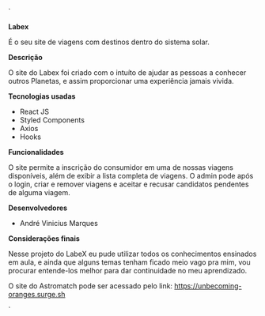 `


**Labex**

É o seu site de viagens com destinos dentro do sistema solar.

**Descrição**

O site do Labex foi criado com o intuíto de ajudar as pessoas a conhecer outros Planetas, e assim proporcionar uma experiência jamais vivida.

**Tecnologias usadas**

 - React JS
 - Styled Components
 - Axios
 - Hooks
 
 **Funcionalidades**

O site permite a inscrição do consumidor em uma de nossas viagens disponíveis, além de exibir a lista completa de viagens. O admin pode após o login, criar e remover viagens e aceitar e recusar candidatos pendentes de alguma viagem.

**Desenvolvedores**

 - André Vinicius Marques

**Considerações finais**

Nesse projeto do LabeX eu pude utilizar todos os conhecimentos ensinados em aula, e ainda que alguns temas tenham ficado meio vago pra mim, vou procurar entende-los melhor para dar continuidade no meu aprendizado.

O site do Astromatch pode ser acessado pelo link: https://unbecoming-oranges.surge.sh

`